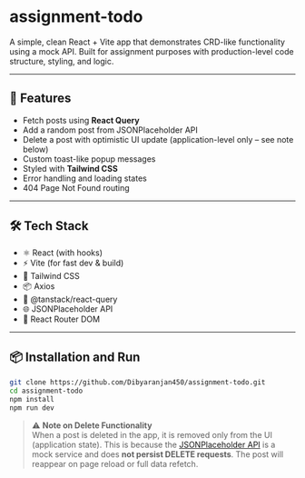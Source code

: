 # assignment-todo

A simple, clean React + Vite app that demonstrates CRD-like functionality using a mock API. Built for assignment purposes with production-level code structure, styling, and logic.

---

## 🚀 Features

- Fetch posts using **React Query**
- Add a random post from JSONPlaceholder API
- Delete a post with optimistic UI update (application-level only – see note below)
- Custom toast-like popup messages
- Styled with **Tailwind CSS**
- Error handling and loading states
- 404 Page Not Found routing

---

## 🛠️ Tech Stack

- ⚛️ React (with hooks)
- ⚡ Vite (for fast dev & build)
- 🎨 Tailwind CSS
- 📦 Axios
- 🔄 @tanstack/react-query
- 🌐 JSONPlaceholder API
- 🔧 React Router DOM

---



## 📦 Installation and Run

```bash
git clone https://github.com/Dibyaranjan450/assignment-todo.git
cd assignment-todo
npm install
npm run dev
```



> ⚠️ **Note on Delete Functionality**  
> When a post is deleted in the app, it is removed only from the UI (application state). This is because the [JSONPlaceholder API](https://jsonplaceholder.typicode.com/) is a mock service and does **not persist DELETE requests**. The post will reappear on page reload or full data refetch.
